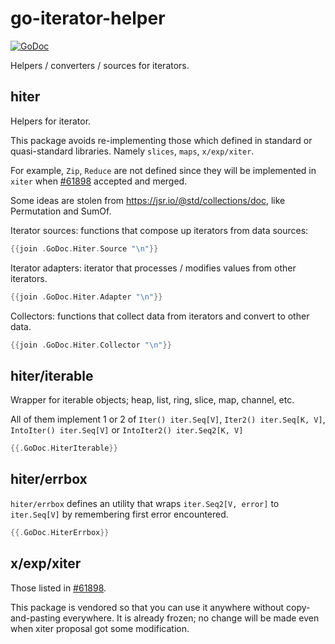 # go-iterator-helper

[![GoDoc](https://godoc.org/github.com/golang/gddo?status.svg)](https://pkg.go.dev/github.com/ngicks/go-iterator-helper)

Helpers / converters / sources for iterators.

## hiter

Helpers for iterator.

This package avoids re-implementing those which defined in standard or quasi-standard libraries.
Namely `slices`, `maps`, `x/exp/xiter`.

For example, `Zip`, `Reduce` are not defined since they will be implemented in `xiter` when
[#61898](https://github.com/golang/go/issues/61898) accepted and merged.

Some ideas are stolen from https://jsr.io/@std/collections/doc, like Permutation and SumOf.

Iterator sources: functions that compose up iterators from data sources:

```go
{{join .GoDoc.Hiter.Source "\n"}}
```

Iterator adapters: iterator that processes / modifies values from other iterators.

```go
{{join .GoDoc.Hiter.Adapter "\n"}}
```

Collectors: functions that collect data from iterators and convert to other data.

```go
{{join .GoDoc.Hiter.Collector "\n"}}
```

## hiter/iterable

Wrapper for iterable objects; heap, list, ring, slice, map, channel, etc.

All of them implement 1 or 2 of `Iter() iter.Seq[V]`, `Iter2() iter.Seq[K, V]`, `IntoIter() iter.Seq[V]` or `IntoIter2() iter.Seq2[K, V]`

```go
{{.GoDoc.HiterIterable}}
```

## hiter/errbox

`hiter/errbox` defines an utility that wraps `iter.Seq2[V, error]` to `iter.Seq[V]` by remembering first error encountered.

```go
{{.GoDoc.HiterErrbox}}
```

## x/exp/xiter

Those listed in [#61898](https://github.com/golang/go/issues/61898).

This package is vendored so that you can use it anywhere without copy-and-pasting everywhere.
It is already frozen; no change will be made even when xiter proposal got some modification.
